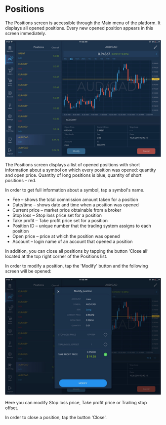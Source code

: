 # Positions

The Positions screen is accessible through the Main menu of the platform. It displays all opened positions. Every new opened position appears in this screen immediately.

![](../../../.gitbook/assets/1-%282%29.png)


The Positions screen displays a list of opened positions with short information about a symbol on which every position was opened: quantity and open price. Quantity of long positions is blue, quantity of short positions – red.

In order to get full information about a symbol, tap a symbol's name.

* Fee – shows the total commission amount taken for a position
* Date/time – shows date and time when a position was opened
* Current price – market price obtainable from a broker
* Stop loss – Stop loss price set for a position
* Take profit – Take profit price set for a position
* Position ID – unique number that the trading system assigns to each position
* Open price – price at which the position was opened
* Account – login name of an account that opened a position

In addition, you can close all positions by tapping the button ‘Close all’ located at the top right corner of the Positions list.

In order to modify a position, tap the 'Modify' button and the following screen will be opened:

![](../../../.gitbook/assets/2-%281%29.png)


Here you can modify Stop loss price, Take profit price or Trailing stop offset.

In order to close a position, tap the button 'Close'.
